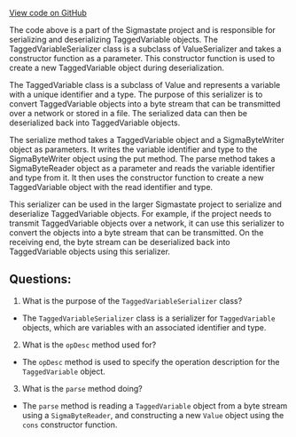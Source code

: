 [View code on GitHub](sigmastate-interpreterhttps://github.com/ScorexFoundation/sigmastate-interpreter/interpreter/shared/src/main/scala/sigmastate/serialization/TaggedVariableSerializer.scala)

The code above is a part of the Sigmastate project and is responsible for serializing and deserializing TaggedVariable objects. The TaggedVariableSerializer class is a subclass of ValueSerializer and takes a constructor function as a parameter. This constructor function is used to create a new TaggedVariable object during deserialization.

The TaggedVariable class is a subclass of Value and represents a variable with a unique identifier and a type. The purpose of this serializer is to convert TaggedVariable objects into a byte stream that can be transmitted over a network or stored in a file. The serialized data can then be deserialized back into TaggedVariable objects.

The serialize method takes a TaggedVariable object and a SigmaByteWriter object as parameters. It writes the variable identifier and type to the SigmaByteWriter object using the put method. The parse method takes a SigmaByteReader object as a parameter and reads the variable identifier and type from it. It then uses the constructor function to create a new TaggedVariable object with the read identifier and type.

This serializer can be used in the larger Sigmastate project to serialize and deserialize TaggedVariable objects. For example, if the project needs to transmit TaggedVariable objects over a network, it can use this serializer to convert the objects into a byte stream that can be transmitted. On the receiving end, the byte stream can be deserialized back into TaggedVariable objects using this serializer.
## Questions: 
 1. What is the purpose of the `TaggedVariableSerializer` class?
- The `TaggedVariableSerializer` class is a serializer for `TaggedVariable` objects, which are variables with an associated identifier and type.

2. What is the `opDesc` method used for?
- The `opDesc` method is used to specify the operation description for the `TaggedVariable` object.

3. What is the `parse` method doing?
- The `parse` method is reading a `TaggedVariable` object from a byte stream using a `SigmaByteReader`, and constructing a new `Value` object using the `cons` constructor function.